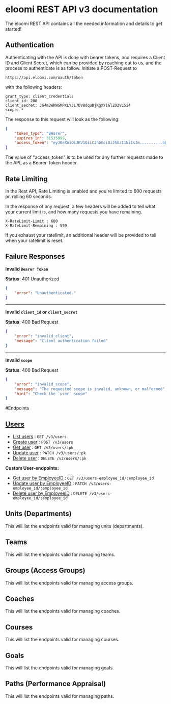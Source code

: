 # eloomi REST API v3 documentation
The eloomi REST API contains all the needed information and details to get started!

## Authentication
Authenticating with the API is done with bearer tokens, and requires a Client ID and Client Secret, which can be provided by reaching out to us, and the process to authenticate is as follow.
Initiate a POST-Request to 
```
https://api.eloomi.com/oauth/token
```
with the following headers:
``` 
grant_type: client_credentials
client_id: 200
client_secret: JG4m3eKWGMPKLYJL7DV8dquDjKgXYsGlZO2VL5i4
scope: *
```
The response to this request will look as the following:
```json
{
    "token_type": "Bearer",
    "expires_in": 31535999,
    "access_token": "eyJ0eXAiOiJKV1QiLCJhbGciOiJSUzI1NiIsIm..........b8aICjumbWHvJs6tr1WZ74Y"
}
```
The value of "access_token" is to be used for any further requests made to the API, as a Bearer Token header.

## Rate Limiting
In the Rest API, Rate Limiting is enabled and you're limited to 600 requests pr. rolling 60 seconds.

In the response of any request, a few headers will be added to tell what your current limit is, and how many requests you have remaining.

```
X-RateLimit-Limit : 600
X-RateLimit-Remaining : 599
```
If you exhaust your ratelimit, an additional header will be provided to tell when your ratelimit is reset.


## Failure Responses
**Invalid `Bearer Token`**

**Status**: 401 Unauthorized
```json
{
    "error": "Unauthenticated."
}
```
---
**Invalid `client_id` or `client_secret`**

**Status**: 400 Bad Request 
```json
{
    "error": "invalid_client",
    "message": "Client authentication failed"
}
```
---
**Invalid `scope`**

**Status**: 400 Bad Request 
```json
{
    "error": "invalid_scope",
    "message": "The requested scope is invalid, unknown, or malformed",
    "hint": "Check the `user` scope"
}
```

#Endpoints 

## [Users](users/README.md)
- [List users](users/get.md) : `GET /v3/users`
- [Create user](users/post.md) : `POST /v3/users`
- [Get user](users/pk/get.md) : `GET /v3/users/:pk`
- [Update user](users/pk/patch.md) : `PATCH /v3/users/:pk`
- [Delete user](users/pk/delete.md) : `DELETE /v3/users/:pk`

**Custom User-endpoints:**
- [Get user by EmployeeID](users/employee_id/get.md) : `GET /v3/users-employee_id/:employee_id` 
- [Update user by EmployeeID](users/employee_id/patch.md) : `PATCH /v3/users-employee_id/:employee_id` 
- [Delete user by EmployeeID](users/employee_id/delete.md) : `DELETE /v3/users-employee_id/:employee_id`

## Units (Departments)
This will list the endpoints valid for managing units (departments).

## Teams
This will list the endpoints valid for managing teams.

## Groups (Access Groups)
This will list the endpoints valid for managing access groups.

## Coaches
This will list the endpoints valid for managing coaches.

## Courses
This will list the endpoints valid for managing courses.

## Goals
This will list the endpoints valid for managing goals.

## Paths (Performance Appraisal)
This will list the endpoints valid for managing paths.